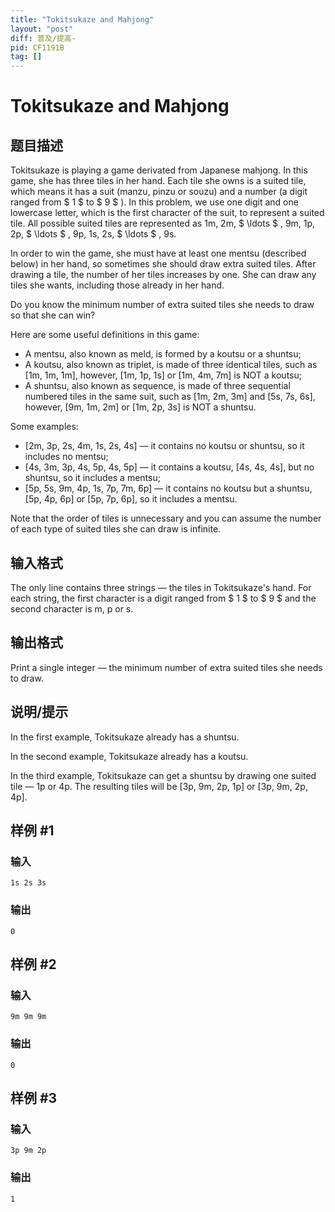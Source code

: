 ```yaml
---
title: "Tokitsukaze and Mahjong"
layout: "post"
diff: 普及/提高-
pid: CF1191B
tag: []
---
```


# Tokitsukaze and Mahjong

## 题目描述

Tokitsukaze is playing a game derivated from Japanese mahjong. In this game, she has three tiles in her hand. Each tile she owns is a suited tile, which means it has a suit (manzu, pinzu or souzu) and a number (a digit ranged from $ 1 $ to $ 9 $ ). In this problem, we use one digit and one lowercase letter, which is the first character of the suit, to represent a suited tile. All possible suited tiles are represented as 1m, 2m, $ \ldots $ , 9m, 1p, 2p, $ \ldots $ , 9p, 1s, 2s, $ \ldots $ , 9s.

In order to win the game, she must have at least one mentsu (described below) in her hand, so sometimes she should draw extra suited tiles. After drawing a tile, the number of her tiles increases by one. She can draw any tiles she wants, including those already in her hand.

Do you know the minimum number of extra suited tiles she needs to draw so that she can win?

Here are some useful definitions in this game:

- A mentsu, also known as meld, is formed by a koutsu or a shuntsu;
- A koutsu, also known as triplet, is made of three identical tiles, such as \[1m, 1m, 1m\], however, \[1m, 1p, 1s\] or \[1m, 4m, 7m\] is NOT a koutsu;
- A shuntsu, also known as sequence, is made of three sequential numbered tiles in the same suit, such as \[1m, 2m, 3m\] and \[5s, 7s, 6s\], however, \[9m, 1m, 2m\] or \[1m, 2p, 3s\] is NOT a shuntsu.

Some examples:

- \[2m, 3p, 2s, 4m, 1s, 2s, 4s\] — it contains no koutsu or shuntsu, so it includes no mentsu;
- \[4s, 3m, 3p, 4s, 5p, 4s, 5p\] — it contains a koutsu, \[4s, 4s, 4s\], but no shuntsu, so it includes a mentsu;
- \[5p, 5s, 9m, 4p, 1s, 7p, 7m, 6p\] — it contains no koutsu but a shuntsu, \[5p, 4p, 6p\] or \[5p, 7p, 6p\], so it includes a mentsu.

Note that the order of tiles is unnecessary and you can assume the number of each type of suited tiles she can draw is infinite.

## 输入格式

The only line contains three strings — the tiles in Tokitsukaze's hand. For each string, the first character is a digit ranged from $ 1 $ to $ 9 $ and the second character is m, p or s.

## 输出格式

Print a single integer — the minimum number of extra suited tiles she needs to draw.

## 说明/提示

In the first example, Tokitsukaze already has a shuntsu.

In the second example, Tokitsukaze already has a koutsu.

In the third example, Tokitsukaze can get a shuntsu by drawing one suited tile — 1p or 4p. The resulting tiles will be \[3p, 9m, 2p, 1p\] or \[3p, 9m, 2p, 4p\].

## 样例 #1

### 输入

```
1s 2s 3s

```

### 输出

```
0

```

## 样例 #2

### 输入

```
9m 9m 9m

```

### 输出

```
0

```

## 样例 #3

### 输入

```
3p 9m 2p

```

### 输出

```
1

```


